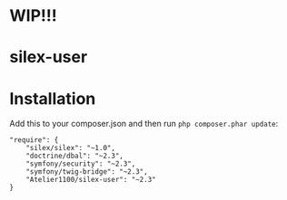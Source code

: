 # WIP!!!

silex-user
==========

# Installation

Add this to your composer.json and then run `php composer.phar update`:

    "require": {
        "silex/silex": "~1.0",
        "doctrine/dbal": "~2.3",
        "symfony/security": "~2.3",
        "symfony/twig-bridge": "~2.3",
        "Atelier1100/silex-user": "~2.3"
    }
